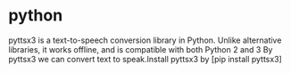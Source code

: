 # python
pyttsx3 is a text-to-speech conversion library in Python. Unlike alternative libraries, it works offline, and is compatible with both Python 2 and 3
By pyttsx3 we can convert text to speak.Install pyttsx3 by [pip install pyttsx3]
